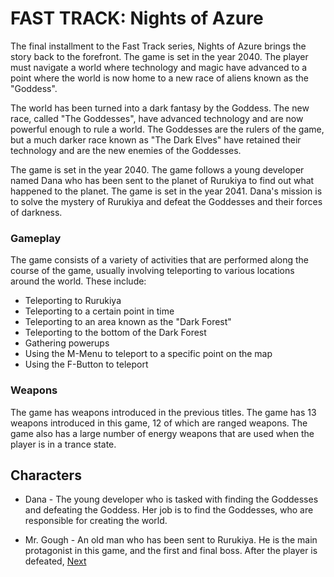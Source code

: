 # FAST TRACK: Nights of Azure

The final installment to the Fast Track series, Nights of Azure brings the story back to the forefront. The game is set in the year 2040. The player must navigate a world where technology and magic have advanced to a point where the world is now home to a new race of aliens known as the "Goddess".

The world has been turned into a dark fantasy by the Goddess. The new race, called "The Goddesses", have advanced technology and are now powerful enough to rule a world. The Goddesses are the rulers of the game, but a much darker race known as "The Dark Elves" have retained their technology and are the new enemies of the Goddesses.

The game is set in the year 2040. The game follows a young developer named Dana who has been sent to the planet of Rurukiya to find out what happened to the planet. The game is set in the year 2041. Dana's mission is to solve the mystery of Rurukiya and defeat the Goddesses and their forces of darkness.

### Gameplay

The game consists of a variety of activities that are performed along the course of the game, usually involving teleporting to various locations around the world. These include:

*   Teleporting to Rurukiya
*   Teleporting to a certain point in time
*   Teleporting to an area known as the "Dark Forest"
*   Teleporting to the bottom of the Dark Forest
*   Gathering powerups
*   Using the M-Menu to teleport to a specific point on the map
*   Using the F-Button to teleport

### Weapons

The game has weapons introduced in the previous titles. The game has 13 weapons introduced in this game, 12 of which are ranged weapons. The game also has a large number of energy weapons that are used when the player is in a trance state.

## Characters

*   Dana - The young developer who is tasked with finding the Goddesses and defeating the Goddess. Her job is to find the Goddesses, who are responsible for creating the world.

*   Mr. Gough - An old man who has been sent to Rurukiya. He is the main protagonist in this game, and the first and final boss. After the player is defeated,
[Next](425.md)